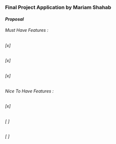 

### **Final Project Application by Mariam Shahab**


#### *Proposal*
#### 

###### Must Have Features :
###### [x] 
###### [x] 
###### [x] 


###### Nice To Have Features :
###### [x] 
###### [ ] 
###### [ ] 
